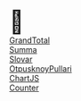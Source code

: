 <span style="font-size:40px">👋</span>
<br>
<a href="https://o03jl3.mimo.run/in.html">GrandTotal</a> 
<br>
<a href="https://7cqupg.mimo.run/index.html">Summa</a> 
<br>
<a href="https://asl2gj.mimo.run/index.html">Slovar</a> 
<br>
<a href="https://5mv5n0.mimo.run/index.html">OtpusknoyPullari</a> 
<br>
<a href="https://clm2mk.mimo.run/index.html">ChartJS</a> 
<br>
<a href="https://0ihpyg.mimo.run/index.html">Counter</a> 
